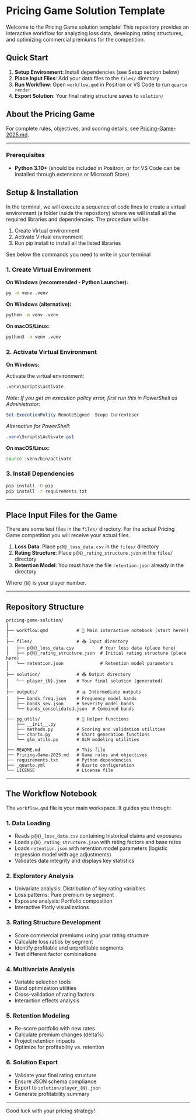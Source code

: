 # Pricing Game Solution Template

Welcome to the Pricing Game solution template! This repository provides an interactive workflow for analyzing loss data, developing rating structures, and optimizing commercial premiums for the competition.

## Quick Start

1. **Setup Environment**: Install dependencies (see Setup section below)
2. **Place Input Files**: Add your data files to the `files/` directory
3. **Run Workflow**: Open `workflow.qmd` in Positron or VS Code to run `quarto render`
4. **Export Solution**: Your final rating structure saves to `solution/`

## About the Pricing Game

For complete rules, objectives, and scoring details, see [Pricing-Game-2025.md](Pricing-Game-2025.md).

---

### Prerequisites

- **Python 3.10+** (should be included in Positron, or for VS Code can be installed through extensions or Microsoft Store)

## Setup & Installation

In the terminal, we will execute a sequence of code lines to create a virtual environment (a folder inside the repository) where we will install all the required libraries and dependencies. The procedure will be:

1. Create Virtual environment
2. Activate Virtual environment
3. Run pip install to install all the listed libraries

See below the commands you need to write in your terminal

### 1. Create Virtual Environment

**On Windows (recommended - Python Launcher):**
```cmd
py -m venv .venv
```
**On Windows (alternative):**
```cmd
python -m venv .venv
```
**On macOS/Linux:**
```bash
python3 -m venv .venv
```

### 2. Activate Virtual Environment

**On Windows:**

Activate the virtual environment:
```cmd
.venv\Scripts\activate
```

*Note: If you get an execution policy error, first run this in PowerShell as Administrator:*
```powershell
Set-ExecutionPolicy RemoteSigned -Scope CurrentUser
```

*Alternative for PowerShell:*
```powershell
.venv\Scripts\Activate.ps1
```

**On macOS/Linux:**
```bash
source .venv/bin/activate
```

### 3. Install Dependencies

```bash
pip install -U pip
pip install -r requirements.txt
```

---

## Place Input Files for the Game

There are some test files in the `files/` directory. For the actual Pricing Game competition you will receive your actual files.

1. **Loss Data**: Place `p{N}_loss_data.csv` in the `files/` directory
2. **Rating Structure**: Place `p{N}_rating_structure.json` in the `files/` directory
3. **Retention Model**: You must have the file `retention.json` already in the directory

Where `{N}` is your player number.

---

## Repository Structure

```
pricing-game-solution/
│
├── workflow.qmd           # 🎯 Main interactive notebook (start here!)
│
├── files/                 # 📥 Input directory
│   ├── p{N}_loss_data.csv          # Your loss data (place here)
│   ├── p{N}_rating_structure.json  # Initial rating structure (place here)
│   └── retention.json              # Retention model parameters
│
├── solution/              # 📤 Output directory
│   └── player_{N}.json    # Your final solution (generated)
│
├── outputs/               # 📊 Intermediate outputs
│   ├── bands_freq.json    # Frequency model bands
│   ├── bands_sev.json     # Severity model bands
│   └── bands_consolidated.json  # Combined bands
│
├── pg_utils/              # 🔧 Helper functions
│   ├── __init__.py
│   ├── methods.py         # Scoring and validation utilities
│   ├── charts.py          # Chart generation functions
│   └── glm_utils.py       # GLM modeling utilities
│
├── README.md              # This file
├── Pricing-Game-2025.md   # Game rules and objectives
├── requirements.txt       # Python dependencies
├── _quarto.yml            # Quarto configuration
└── LICENSE                # License file
```

---

## The Workflow Notebook

The `workflow.qmd` file is your main workspace. It guides you through:

### 1. **Data Loading**

- Reads `p{N}_loss_data.csv` containing historical claims and exposures
- Loads `p{N}_rating_structure.json` with rating factors and base rates
- Loads `retention.json` with retention model parameters (logistic regression model with age adjustments)
- Validates data integrity and displays key statistics

### 2. **Exploratory Analysis**

- Univariate analysis: Distribution of key rating variables
- Loss patterns: Pure premium by segment
- Exposure analysis: Portfolio composition
- Interactive Plotly visualizations

### 3. **Rating Structure Development**

- Score commercial premiums using your rating structure
- Calculate loss ratios by segment
- Identify profitable and unprofitable segments
- Test different factor combinations

### 4. **Multivariate Analysis**

- Variable selection tools
- Band optimization utilities
- Cross-validation of rating factors
- Interaction effects analysis

### 5. **Retention Modeling**

- Re-score portfolio with new rates
- Calculate premium changes (delta%)
- Project retention impacts
- Optimize for profitability vs. retention

### 6. **Solution Export**

- Validate your final rating structure
- Ensure JSON schema compliance
- Export to `solution/player_{N}.json`
- Generate profitability summary

---

Good luck with your pricing strategy!
